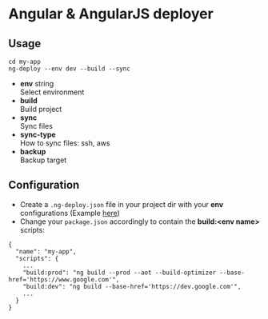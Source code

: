# Angular & AngularJS deployer

## Usage
```
cd my-app
ng-deploy --env dev --build --sync
```
- **env** string  
Select environment
- **build**  
Build project
- **sync**  
Sync files
- **sync-type**  
How to sync files: ssh, aws
- **backup**  
Backup target

## Configuration
- Create a `.ng-deploy.json` file in your project dir with your **env** configurations (Example [here](.ng-deploy.example.json))
- Change your `package.json` accordingly to contain the **build:\<env name\>** scripts:
```
{
  "name": "my-app",
  "scripts": {
    ...
    "build:prod": "ng build --prod --aot --build-optimizer --base-href='https://www.google.com'",
    "build:dev": "ng build --base-href='https://dev.google.com'",
    ...
  }
}

```